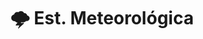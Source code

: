 ---
title: "🌩️ Est. Meteorológica"
description: "Microcontrolador con sensores de condiciones ambientales en tiempo real."
resources:
- src: questions.pdf
  title: File
---